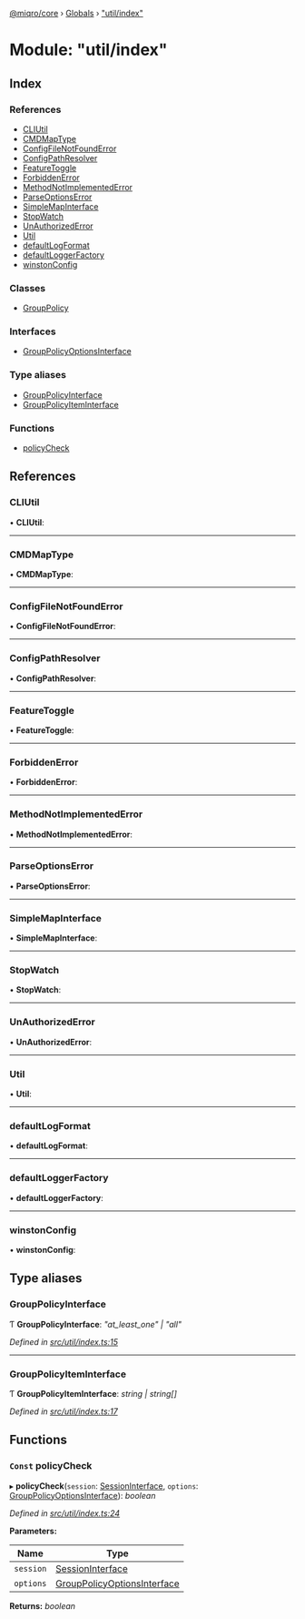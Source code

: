[@miqro/core](../README.md) › [Globals](../globals.md) › ["util/index"](_util_index_.md)

# Module: "util/index"

## Index

### References

* [CLIUtil](_util_index_.md#cliutil)
* [CMDMapType](_util_index_.md#cmdmaptype)
* [ConfigFileNotFoundError](_util_index_.md#configfilenotfounderror)
* [ConfigPathResolver](_util_index_.md#configpathresolver)
* [FeatureToggle](_util_index_.md#featuretoggle)
* [ForbiddenError](_util_index_.md#forbiddenerror)
* [MethodNotImplementedError](_util_index_.md#methodnotimplementederror)
* [ParseOptionsError](_util_index_.md#parseoptionserror)
* [SimpleMapInterface](_util_index_.md#simplemapinterface)
* [StopWatch](_util_index_.md#stopwatch)
* [UnAuthorizedError](_util_index_.md#unauthorizederror)
* [Util](_util_index_.md#util)
* [defaultLogFormat](_util_index_.md#defaultlogformat)
* [defaultLoggerFactory](_util_index_.md#defaultloggerfactory)
* [winstonConfig](_util_index_.md#winstonconfig)

### Classes

* [GroupPolicy](../classes/_util_index_.grouppolicy.md)

### Interfaces

* [GroupPolicyOptionsInterface](../interfaces/_util_index_.grouppolicyoptionsinterface.md)

### Type aliases

* [GroupPolicyInterface](_util_index_.md#grouppolicyinterface)
* [GroupPolicyItemInterface](_util_index_.md#grouppolicyiteminterface)

### Functions

* [policyCheck](_util_index_.md#const-policycheck)

## References

###  CLIUtil

• **CLIUtil**:

___

###  CMDMapType

• **CMDMapType**:

___

###  ConfigFileNotFoundError

• **ConfigFileNotFoundError**:

___

###  ConfigPathResolver

• **ConfigPathResolver**:

___

###  FeatureToggle

• **FeatureToggle**:

___

###  ForbiddenError

• **ForbiddenError**:

___

###  MethodNotImplementedError

• **MethodNotImplementedError**:

___

###  ParseOptionsError

• **ParseOptionsError**:

___

###  SimpleMapInterface

• **SimpleMapInterface**:

___

###  StopWatch

• **StopWatch**:

___

###  UnAuthorizedError

• **UnAuthorizedError**:

___

###  Util

• **Util**:

___

###  defaultLogFormat

• **defaultLogFormat**:

___

###  defaultLoggerFactory

• **defaultLoggerFactory**:

___

###  winstonConfig

• **winstonConfig**:

## Type aliases

###  GroupPolicyInterface

Ƭ **GroupPolicyInterface**: *"at_least_one" | "all"*

*Defined in [src/util/index.ts:15](https://github.com/claukers/miqro-core/blob/45c7f28/src/util/index.ts#L15)*

___

###  GroupPolicyItemInterface

Ƭ **GroupPolicyItemInterface**: *string | string[]*

*Defined in [src/util/index.ts:17](https://github.com/claukers/miqro-core/blob/45c7f28/src/util/index.ts#L17)*

## Functions

### `Const` policyCheck

▸ **policyCheck**(`session`: [SessionInterface](../interfaces/_service_common_index_.sessioninterface.md), `options`: [GroupPolicyOptionsInterface](../interfaces/_util_index_.grouppolicyoptionsinterface.md)): *boolean*

*Defined in [src/util/index.ts:24](https://github.com/claukers/miqro-core/blob/45c7f28/src/util/index.ts#L24)*

**Parameters:**

Name | Type |
------ | ------ |
`session` | [SessionInterface](../interfaces/_service_common_index_.sessioninterface.md) |
`options` | [GroupPolicyOptionsInterface](../interfaces/_util_index_.grouppolicyoptionsinterface.md) |

**Returns:** *boolean*
